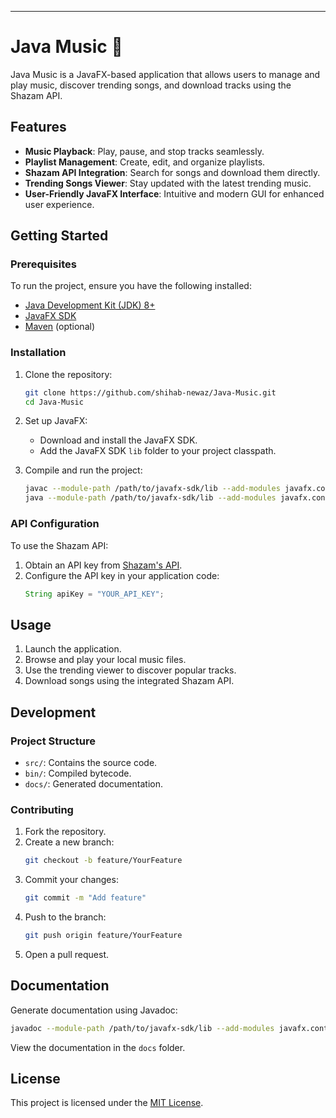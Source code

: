 ---

# Java Music 🎵

Java Music is a JavaFX-based application that allows users to manage and play music, discover trending songs, and download tracks using the Shazam API.

## Features
- **Music Playback**: Play, pause, and stop tracks seamlessly.
- **Playlist Management**: Create, edit, and organize playlists.
- **Shazam API Integration**: Search for songs and download them directly.
- **Trending Songs Viewer**: Stay updated with the latest trending music.
- **User-Friendly JavaFX Interface**: Intuitive and modern GUI for enhanced user experience.

## Getting Started

### Prerequisites
To run the project, ensure you have the following installed:
- [Java Development Kit (JDK) 8+](https://www.oracle.com/java/technologies/javase-jdk8-downloads.html)
- [JavaFX SDK](https://openjfx.io/)
- [Maven](https://maven.apache.org/) (optional)

### Installation
1. Clone the repository:
   ```bash
   git clone https://github.com/shihab-newaz/Java-Music.git
   cd Java-Music
   ```
2. Set up JavaFX:
   - Download and install the JavaFX SDK.
   - Add the JavaFX SDK `lib` folder to your project classpath.

3. Compile and run the project:
   ```bash
   javac --module-path /path/to/javafx-sdk/lib --add-modules javafx.controls,javafx.fxml -d bin src/**/*.java
   java --module-path /path/to/javafx-sdk/lib --add-modules javafx.controls,javafx.fxml -cp bin com.example.Main
   ```

### API Configuration
To use the Shazam API:
1. Obtain an API key from [Shazam's API](https://rapidapi.com/apidojo/api/shazam).
2. Configure the API key in your application code:
   ```java
   String apiKey = "YOUR_API_KEY";
   ```

## Usage
1. Launch the application.
2. Browse and play your local music files.
3. Use the trending viewer to discover popular tracks.
4. Download songs using the integrated Shazam API.

## Development

### Project Structure
- `src/`: Contains the source code.
- `bin/`: Compiled bytecode.
- `docs/`: Generated documentation.

### Contributing
1. Fork the repository.
2. Create a new branch:
   ```bash
   git checkout -b feature/YourFeature
   ```
3. Commit your changes:
   ```bash
   git commit -m "Add feature"
   ```
4. Push to the branch:
   ```bash
   git push origin feature/YourFeature
   ```
5. Open a pull request.

## Documentation
Generate documentation using Javadoc:
```bash
javadoc --module-path /path/to/javafx-sdk/lib --add-modules javafx.controls,javafx.fxml -d docs -sourcepath src -subpackages com.example
```
View the documentation in the `docs` folder.

## License
This project is licensed under the [MIT License](LICENSE).
